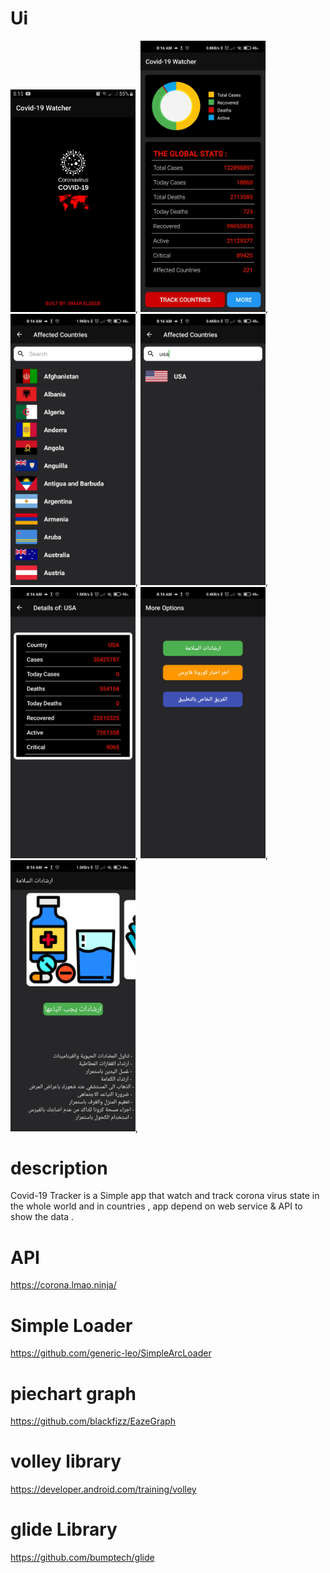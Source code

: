 # Ui 
<img src = "Images/img2%20(2).jpg" width ="200" heigh = "500">,
<img src = "Images/1.jpg" width ="200" heigh = "500">,
<img src = "Images/2.jpg" width ="200" heigh = "500">,
<img src = "Images/3.jpg" width ="200" heigh = "500">,
<img src = "Images/4.jpg" width ="200" heigh = "500">,
<img src = "Images/5.jpg" width ="200" heigh = "500">,
<img src = "Images/6.jpg" width ="200" heigh = "500">,

# description
Covid-19 Tracker is a Simple app that watch and track corona virus state in the whole world and in countries , app depend on web service & API to show the data .

# API
https://corona.lmao.ninja/
# Simple Loader
https://github.com/generic-leo/SimpleArcLoader
# piechart graph
https://github.com/blackfizz/EazeGraph
# volley library
https://developer.android.com/training/volley
# glide Library
https://github.com/bumptech/glide

